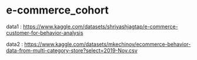 # e-commerce_cohort

data1 : https://www.kaggle.com/datasets/shriyashjagtap/e-commerce-customer-for-behavior-analysis

data2 : https://www.kaggle.com/datasets/mkechinov/ecommerce-behavior-data-from-multi-category-store?select=2019-Nov.csv
